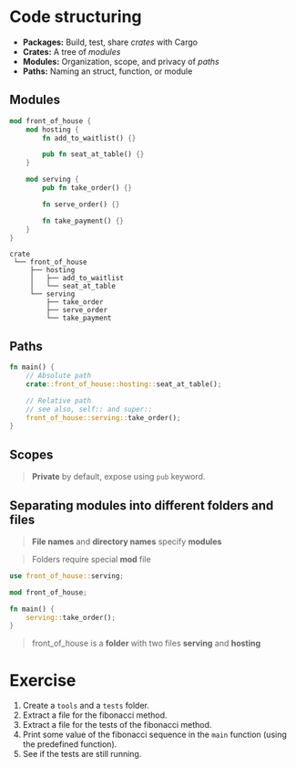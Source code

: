 # Code structuring
* **Packages:** Build, test, share *crates* with Cargo
* **Crates:** A tree of *modules*
* **Modules:** Organization, scope, and privacy of *paths*
* **Paths:** Naming an struct, function, or module

## Modules
```rust
mod front_of_house {
    mod hosting {
        fn add_to_waitlist() {}

        pub fn seat_at_table() {}
    }

    mod serving {
        pub fn take_order() {}

        fn serve_order() {}

        fn take_payment() {}
    }
}
```
```
crate
 └── front_of_house
     ├── hosting
     │   ├── add_to_waitlist
     │   └── seat_at_table
     └── serving
         ├── take_order
         ├── serve_order
         └── take_payment
```

## Paths
```rust
fn main() {
    // Absolute path
    crate::front_of_house::hosting::seat_at_table();

    // Relative path
    // see also, self:: and super::
    front_of_house::serving::take_order();
}

```

## Scopes
> **Private** by default, expose using `pub` keyword. 

## Separating modules into different folders and files
> **File names** and **directory names** specify **modules**

> Folders require special **mod** file

```rust
use front_of_house::serving;

mod front_of_house;

fn main() {
    serving::take_order();
}

```
> front_of_house is a **folder** with two files **serving** and **hosting**

# Exercise
1. Create a `tools` and a `tests` folder.
2. Extract a file for the fibonacci method.
3. Extract a file for the tests of the fibonacci method.
4. Print some value of the fibonacci sequence in the `main` function (using the predefined function).
5. See if the tests are still running.